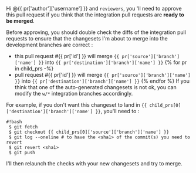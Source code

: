 Hi @{{ pr['author']['username'] }} and `reviewers`,
you 'll need to approve this pull request if you think that the integration
pull requests are **ready to be merged**.

Before approving, you should double check the diffs of the integration
pull requests to ensure that the changesets I'm about to merge into the
development branches are correct :

* this pull request #{{ pr['id'] }}
will merge `{{ pr['source']['branch']['name'] }}`
into `{{ pr['destination']['branch']['name'] }}`
{% for pr in child_prs -%}
 * pull request #{{ pr['id'] }} will merge `{{ pr['source']['branch']['name'] }}`
 into `{{ pr['destination']['branch']['name'] }}`
{% endfor %}
If you think that one of the auto-generated changesets is not ok, you can
modify the `w/*` integration branches accordingly.

For example, if you don't want this changeset to land in
`{{ child_prs[0]['destination']['branch']['name'] }}`,
you'll need to :

```
#!bash
 $ git fetch
 $ git checkout {{ child_prs[0]['source']['branch']['name'] }}
 $ git log --oneline # to have the <sha1> of the commit(s) you need to revert
 $ git revert <sha1>
 $ git push
```
I'll then relaunch the checks with your new changesets and try to merge.
